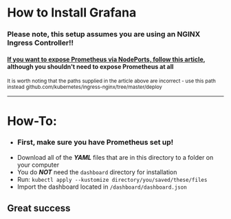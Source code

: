 # How to Install Grafana

### Please note, this setup assumes you are using an NGINX Ingress Controller!! 
#### [If you want to expose Prometheus via NodePorts, follow this article](https://kubernetes.github.io/ingress-nginx/user-guide/monitoring/), although you shouldn't need to expose Prometheus at all

<small>It is worth noting that the paths supplied in the article above are incorrect - use this path instead github.com/kubernetes/ingress-nginx/tree/master/deploy</small>

---

# How-To:

- ### First, make sure you have Prometheus set up!
- Download all of the ***YAML*** files that are in this directory to a folder on your computer
- You do ***NOT*** need the `dashboard` directory for installation
- Run: `kubectl apply --kustomize directory/you/saved/these/files`
- Import the dashboard located in `/dashboard/dashboard.json`

## Great success
